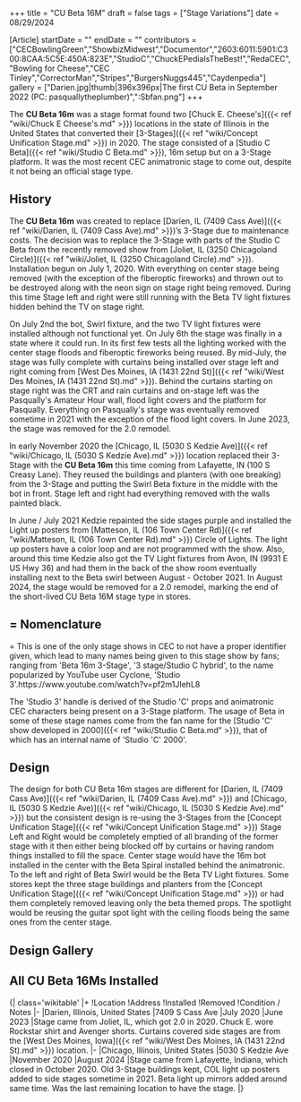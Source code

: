 +++
title = "CU Beta 16M"
draft = false
tags = ["Stage Variations"]
date = 08/29/2024

[Article]
startDate = ""
endDate = ""
contributors = ["CECBowlingGreen","ShowbizMidwest","Documentor","2603:6011:5901:C300:8CAA:5C5E:450A:823E","StudioC","ChuckEPediaIsTheBest!","RedaCEC","Bowling for Cheese","CEC Tinley","CorrectorMan","Stripes","BurgersNuggs445","Caydenpedia"]
gallery = ["Darien.jpg|thumb|396x396px|The first CU Beta in September 2022 (PC: pasquallytheplumber)",":Sbfan.png"]
+++


The <b>CU Beta 16m</b> was a stage format found two [Chuck E. Cheese's]({{< ref "wiki/Chuck E Cheese's.md" >}}) locations in the state of Illinois in the United States that converted their [3-Stages]({{< ref "wiki/Concept Unification Stage.md" >}}) in 2020. The stage consisted of a [Studio C Beta]({{< ref "wiki/Studio C Beta.md" >}}), 16m setup but on a 3-Stage platform. It was the most recent CEC animatronic stage to come out, despite it not being an official stage type.

<h2> History </h2>
The <b>CU Beta 16m</b> was created to replace [Darien, IL (7409 Cass Ave)]({{< ref "wiki/Darien, IL (7409 Cass Ave).md" >}})’s 3-Stage due to maintenance costs. The decision was to replace the 3-Stage with parts of the Studio C Beta from the recently removed show from [Joliet, IL (3250 Chicagoland Circle)]({{< ref "wiki/Joliet, IL (3250 Chicagoland Circle).md" >}}). Installation begun on July 1, 2020. With everything on center stage being removed (with the exception of the fiberoptic fireworks) and thrown out to be destroyed along with the neon sign on stage right being removed.  During this time Stage left and right were still running with the Beta TV light fixtures hidden behind the TV on stage right. 

On July 2nd the bot, Swirl fixture, and the two TV light fixtures were installed although not functional yet. On July 6th the stage was finally in a state where it could run. In its first few tests all the lighting worked with the center stage floods and fiberoptic fireworks being reused. By mid-July, the stage was fully complete with curtains being installed over stage left and right coming from [West Des Moines, IA (1431 22nd St)]({{< ref "wiki/West Des Moines, IA (1431 22nd St).md" >}}). Behind the curtains starting on stage right was the CRT and rain curtains and on-stage left was the Pasqually's Amateur Hour wall, flood light covers and the platform for Pasqually. Everything on Pasqually's stage was eventually removed sometime in 2021 with the exception of the flood light covers. In June 2023, the stage was removed for the 2.0 remodel.

In early November 2020 the [Chicago, IL (5030 S Kedzie Ave)]({{< ref "wiki/Chicago, IL (5030 S Kedzie Ave).md" >}}) location replaced their 3-Stage with the <b>CU Beta 16m</b> this time coming from Lafayette, IN (100 S Creasy Lane). They reused the buildings and planters (with one breaking) from the 3-Stage and putting the Swirl Beta fixture in the middle with the bot in front. Stage left and right had everything removed with the walls painted black.  

In June / July 2021 Kedzie repainted the side stages purple and installed the Light up posters from [Matteson, IL (106 Town Center Rd)]({{< ref "wiki/Matteson, IL (106 Town Center Rd).md" >}}) Circle of Lights. The light up posters have a color loop and are not programmed with the show. Also, around this time Kedzie also got the TV Light fixtures from Avon, IN (9931 E US Hwy 36) and had them in the back of the show room eventually installing next to the Beta swirl between August - October 2021. In August 2024, the stage would be removed for a 2.0 remodel, marking the end of the short-lived CU Beta 16M stage type in stores. 

<h2>= Nomenclature </h2>=
This is one of the only stage shows in CEC to not have a proper identifier given, which lead to many names being given to this stage show by fans; ranging from 'Beta 16m 3-Stage', '3 stage/Studio C hybrid', to the name popularized by YouTube user Cyclone, 'Studio 3'.<ref></ref><ref>https://www.youtube.com/watch?v=pf2m1JIehL8</ref>

The 'Studio 3' handle is derived of the Studio 'C' props and animatronic CEC characters being present on a 3-Stage platform. The usage of Beta in some of these stage names come from the fan name for the [Studio 'C' show developed in 2000]({{< ref "wiki/Studio C Beta.md" >}}), that of which has an internal name of 'Studio 'C' 2000'.

<h2> Design </h2>
The design for both CU Beta 16m stages are different for [Darien, IL (7409 Cass Ave)]({{< ref "wiki/Darien, IL (7409 Cass Ave).md" >}}) and [Chicago, IL (5030 S Kedzie Ave)]({{< ref "wiki/Chicago, IL (5030 S Kedzie Ave).md" >}}) but the consistent design is re-using the 3-Stages from the [Concept Unification Stage]({{< ref "wiki/Concept Unification Stage.md" >}}) Stage Left and Right would be completely emptied of all branding of the former stage with it then either being blocked off by curtains or having random things installed to fill the space. Center stage would have the 16m bot installed in the center with the Beta Spiral installed behind the animatronic. To the left and right of Beta Swirl would be the Beta TV Light fixtures. Some stores kept the three stage buildings and planters from the [Concept Unification Stage]({{< ref "wiki/Concept Unification Stage.md" >}}) or had them completely removed leaving only the beta themed props. The spotlight would be reusing the guitar spot light with the ceiling floods being the same ones from the center stage. 

<h2> Design Gallery </h2>


<h2> All CU Beta 16Ms Installed </h2>
{| class='wikitable'
|+
!Location
!Address
!Installed
!Removed
!Condition / Notes
|-
|Darien, Illinois, United States
|7409 S Cass Ave
|July 2020
|June 2023
|Stage came from Joliet, IL, which got 2.0 in 2020. Chuck E. wore Rockstar shirt and Avenger shorts. Curtains covered side stages are from the [West Des Moines, Iowa]({{< ref "wiki/West Des Moines, IA (1431 22nd St).md" >}}) location.
|-
|Chicago, Illinois, United States
|5030 S Kedzie Ave
|November 2020
|August 2024
|Stage came from Lafayette, Indiana, which closed in October 2020. Old 3-Stage buildings kept, COL light up posters added to side stages sometime in 2021. Beta light up mirrors added around same time. Was the last remaining location to have the stage.
|}